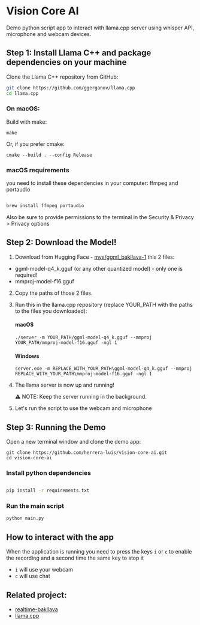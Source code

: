# Vision Core AI

Demo python script app to interact with llama.cpp server using whisper API, microphone and webcam devices.

## Step 1: Install Llama C++ and package dependencies on your machine

Clone the Llama C++ repository from GitHub:
```bash
git clone https://github.com/ggerganov/llama.cpp
cd llama.cpp
```
### On macOS:
 Build with make:
```
make
```
 Or, if you prefer cmake:
```
cmake --build . --config Release
```

### macOS requirements
you need to install these dependencies in your computer: ffmpeg and portaudio

```bash

brew install ffmpeg portaudio

```

Also be sure to provide permissions to the terminal in the Security & Privacy > Privacy options

## Step 2: Download the Model!
1.  Download from Hugging Face - [mys/ggml_bakllava-1](https://huggingface.co/mys/ggml_bakllava-1/tree/main) this 2 files:
* ggml-model-q4_k.gguf (or any other quantized model) - only one is required!
* mmproj-model-f16.gguf

2. Copy the paths of those 2 files.
3. Run this in the llama.cpp repository (replace YOUR_PATH with the paths to the files you downloaded):

    #### macOS
    ```
    ./server -m YOUR_PATH/ggml-model-q4_k.gguf --mmproj YOUR_PATH/mmproj-model-f16.gguf -ngl 1
    ```
    #### Windows
    ```
    server.exe -m REPLACE_WITH_YOUR_PATH\ggml-model-q4_k.gguf --mmproj REPLACE_WITH_YOUR_PATH\mmproj-model-f16.gguf -ngl 1

    ```
4.  The llama server is now up and running!
    
    ⚠️ NOTE: Keep the server running in the background.
5.  Let's run the script to use the webcam and microphone

## Step 3: Running the Demo
Open a new terminal window and clone the demo app:
```
git clone https://github.com/herrera-luis/vision-core-ai.git
cd vision-core-ai
```

### Install python dependencies

```bash

pip install -r requirements.txt
```

### Run the main script

```bash
python main.py
```

## How to interact with the app

When the application is running you need to press the keys `i` or `c` to enable the recording and a second time the same key to stop it

* `i` will use your webcam
* `c` will use chat

## Related project:

* [realtime-bakllava](https://github.com/Fuzzy-Search/realtime-bakllava)
* [llama.cpp](https://github.com/ggerganov/llama.cpp)
